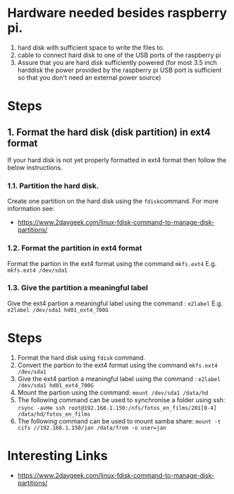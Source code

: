 # Hardware needed besides raspberry pi.
1. hard disk with sufficient space to write the files to.
2. cable to connect hard disk to one of the USB ports of the raspberry pi
3. Assure that you are hard disk sufficiently powered (for most 3.5 inch harddisk the power provided by the raspberry pi USB port is sufficient so that you don't need an external power source)

# Steps
## 1. Format the hard disk (disk partition) in ext4 format
If your hard disk is not yet properly formatted in ext4 format then follow the below instructions.

### 1.1. Partition the hard disk.
Create one partition on the hard disk using the `fdisk`command.
For more information see:
* https://www.2daygeek.com/linux-fdisk-command-to-manage-disk-partitions/

### 1.2. Format the partition in ext4 format
Format the partion in the ext4 format using the command `mkfs.ext4`
E.g. `mkfs.ext4 /dev/sda1`

 ### 1.3. Give the partition a meaningful label
 Give the ext4 partion a meaningful label using the command : `e2label`
E.g. `e2label /dev/sda1 hd01_ext4_700G`

# Steps
1. Format the hard disk using `fdisk` command.
2. Convert the partion to the ext4 format using the command `mkfs.ext4 /dev/sda1`
3. Give the ext4 partion a meaningful label using the command : `e2label /dev/sda1 hd01_ext4_700G`
4. Mount the partion using the command: `mount /dev/sda1 /data/hd`
5. The following command can be used to synchronise a folder using ssh: `rsync -avHe ssh root@192.168.1.150:/nfs/fotos_en_films/201[0-4] /data/hd/fotos_en_films`
6. The following command can be used to mount samba share: `mount -t cifs //192.168.1.150/jan /data/from -o user=jan`

# Interesting Links

* https://www.2daygeek.com/linux-fdisk-command-to-manage-disk-partitions/

